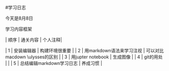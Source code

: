 #学习日志

今天是8月8日

学习内容框架

|  顺序 |  通关内容  |  个人注释|

| 1    | 安装编辑器               | 构建环境很重要                 |
| 2    | 用markdown语法来学习注视 | 可以对比macdown \ulysses的区别 |
| 3    | 用jupter notebook        | 生成图像                       |
| 4    | git的用处                |                                |
| 5    | 总结编辑markdown学习日志 | 养成习惯                       |




